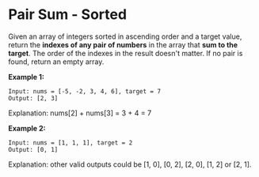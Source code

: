 # Pair Sum - Sorted

Given an array of integers sorted in ascending order and a target value, return the **indexes of any pair of numbers** in the array that **sum to the target**. The order of the indexes in the result doesn't matter. If no pair is found, return an empty array.

**Example 1:**
```
Input: nums = [-5, -2, 3, 4, 6], target = 7
Output: [2, 3]
```
Explanation: nums[2] + nums[3] = 3 + 4 = 7

**Example 2:**
```
Input: nums = [1, 1, 1], target = 2
Output: [0, 1]
```
Explanation: other valid outputs could be [1, 0], [0, 2], [2, 0], [1, 2] or [2, 1].